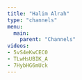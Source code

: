```yaml
---
title: "Halim Alrah"
type: "channels"
menu:
  main:
    parent: "Channels"
videos:
- 5vS4eKwCEC0
- TLwHsUBIK_A
- 7HybHG6mUck
---
```

